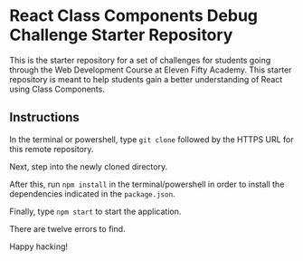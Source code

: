 # React Class Components Debug Challenge Starter Repository
This is the starter repository for a set of challenges for students going through the Web Development Course at Eleven Fifty Academy.
This starter repository is meant to help students gain a better understanding of React using Class Components.

## Instructions
In the terminal or powershell, type <code>git clone</code> followed by the HTTPS URL for this remote repository.

Next, step into the newly cloned directory.

After this, run <code>npm install</code> in the terminal/powershell in order to install the dependencies indicated in the <code>package.json</code>.

Finally, type <code>npm start</code> to start the application.

There are twelve errors to find.

Happy hacking!